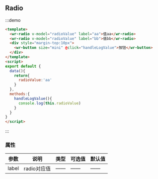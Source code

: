 ## Radio


:::demo
```html
<template>
  <wr-radio v-model="radioValue" label="aa">值aa</wr-radio>
  <wr-radio v-model="radioValue" label="bb">值bb</wr-radio>
  <div style="margin-top:10px">
    <wr-button size="mini" @click="handleLogValue">按钮</wr-button>
  </div>
</template>
<script>
export default {
  data(){
    return{
      radioValue:'aa'
    }
  },
  methods:{
    handleLogValue(){
      console.log(this.radioValue)
    }
  }
}
</script>
```
:::
### 属性
| 参数      | 说明    | 类型      | 可选值       | 默认值   |
|---------- |-------- |---------- |-------------  |-------- |
| label     |  radio对应值 |  ——  |   ——  |    ——   |   